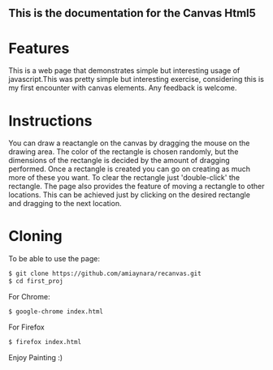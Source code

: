 This is the documentation for the Canvas Html5
-----------------------------------------------

# Features

This is a web page that demonstrates simple but interesting usage of javascript.This was pretty simple but interesting exercise, considering this is my first encounter with canvas elements. Any feedback is welcome. 


# Instructions
You can draw a reactangle on the canvas by dragging the mouse on the drawing area. The color of the rectangle is chosen randomly, but the dimensions of the rectangle is decided by the amount of dragging performed. Once a rectangle is created you can go on creating as much more of these you want. To clear the rectangle just 'double-click' the rectangle.
The page also provides the feature of moving a rectangle to other locations. This can be achieved just by clicking on the desired rectangle and dragging to the next location.

# Cloning
To be able to use the page: 
```bash
$ git clone https://github.com/amiaynara/recanvas.git
$ cd first_proj
```
For Chrome: 
```bash
$ google-chrome index.html
``` 
For Firefox
```bash
$ firefox index.html
```
Enjoy Painting :)
